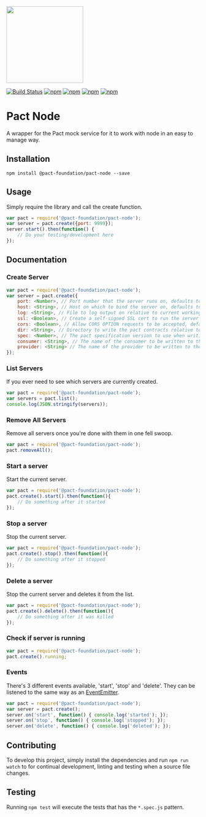 <img src="https://raw.githubusercontent.com/pact-foundation/pact-logo/master/media/logo-black.png" width="200">

[![Build Status](https://travis-ci.org/pact-foundation/pact-node.svg?branch=master)](https://travis-ci.org/pact-foundation/pact-node)
[![npm](https://img.shields.io/npm/v/@pact-foundation/pact-node.svg?maxAge=2592000)](https://www.npmjs.com/package/@pact-foundation/pact-node)
[![npm](https://img.shields.io/npm/dt/pact-foundation/pact-node.svg?maxAge=2592000)](https://www.npmjs.com/package/@pact-foundation/pact-node)
[![npm](https://img.shields.io/npm/l/pact-foundation/pact-node.svg?maxAge=2592000)](https://www.npmjs.com/package/@pact-foundation/pact-node)
[![npm](https://img.shields.io/david/pact-foundation/pact-node.svg?maxAge=2592000)](https://www.npmjs.com/package/@pact-foundation/pact-node)

# Pact Node

A wrapper for the Pact mock service for it to work with node in an easy to manage way.

## Installation

`npm install @pact-foundation/pact-node --save`

## Usage

Simply require the library and call the create function.

```js
var pact = require('@pact-foundation/pact-node');
var server = pact.create({port: 9999});
server.start().then(function() {
	// Do your testing/development here
});
```

## Documentation

### Create Server

```js
var pact = require('@pact-foundation/pact-node');
var server = pact.create({
	port: <Number>, // Port number that the server runs on, defaults to 1234
	host: <String>, // Host on which to bind the server on, defaults to 'localhost'
	log: <String>, // File to log output on relative to current working directory, defaults to none
	ssl: <Boolean>, // Create a self-signed SSL cert to run the server over HTTPS , defaults to 'false'
	cors: <Boolean>, // Allow CORS OPTION requests to be accepted, defaults to 'false'
	dir: <String>, // Directory to write the pact contracts relative to the current working directory, defaults to none
	spec: <Number>, // The pact specification version to use when writing pact contracts, defaults to '1'
	consumer: <String>, // The name of the consumer to be written to the pact contracts, defaults to none
	provider: <String> // The name of the provider to be written to the pact contracts, defaults to none
});
```

### List Servers

If you ever need to see which servers are currently created.

```js
var pact = require('@pact-foundation/pact-node');
var servers = pact.list();
console.log(JSON.stringify(servers));
```

### Remove All Servers

Remove all servers once you're done with them in one fell swoop.

```js
var pact = require('@pact-foundation/pact-node');
pact.removeAll();
```

### Start a server

Start the current server.

```js
var pact = require('@pact-foundation/pact-node');
pact.create().start().then(function(){
	// Do something after it started
});
```

### Stop a server

Stop the current server.

```js
var pact = require('@pact-foundation/pact-node');
pact.create().stop().then(function(){
	// Do something after it stopped
});
```

### Delete a server

Stop the current server and deletes it from the list.

```js
var pact = require('@pact-foundation/pact-node');
pact.create().delete().then(function(){
	// Do something after it was killed
});
```

### Check if server is running

```js
var pact = require('@pact-foundation/pact-node');
pact.create().running;
```

### Events

There's 3 different events available, 'start', 'stop' and 'delete'.  They can be listened to the same way as an [EventEmitter](https://nodejs.org/api/events.html).

```js
var pact = require('@pact-foundation/pact-node');
var server = pact.create();
server.on('start', function() { console.log('started'); });
server.on('stop', function() { console.log('stopped'); });
server.on('delete', function() { console.log('deleted'); });
```

## Contributing

To develop this project, simply install the dependencies and run `npm run watch` to for continual development, linting and testing when a source file changes.

## Testing

Running `npm test` will execute the tests that has the `*.spec.js` pattern.
